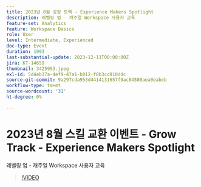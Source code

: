 ```yaml
---
title: 2023년 8월 성장 트랙 - Experience Makers Spotlight
description: 레벨링 업 - 캐주얼 Workspace 사용자 교육
feature-set: Analytics
feature: Workspace Basics
role: User
level: Intermediate, Experienced
doc-type: Event
duration: 1993
last-substantial-update: 2023-12-11T00:00:00Z
jira: KT-14659
thumbnail: 3425993.jpeg
exl-id: 5d4eb37a-4ef9-47a1-b012-f8b3cd810ddc
source-git-commit: 9a297cda953d4414131657f9ac84580aea0eabeb
workflow-type: tm+mt
source-wordcount: '31'
ht-degree: 0%

---
```


# 2023년 8월 스킬 교환 이벤트 - Grow Track - Experience Makers Spotlight

레벨링 업 - 캐주얼 Workspace 사용자 교육

>[!VIDEO](https://video.tv.adobe.com/v/3425993/?learn=on)
